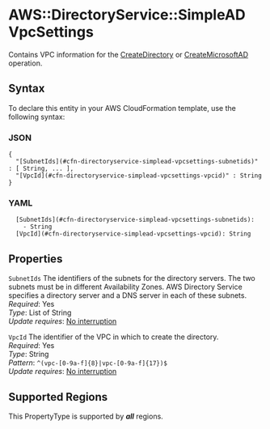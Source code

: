 # AWS::DirectoryService::SimpleAD VpcSettings<a name="aws-properties-directoryservice-simplead-vpcsettings"></a>

Contains VPC information for the [CreateDirectory](https://docs.aws.amazon.com/directoryservice/latest/devguide/API_CreateDirectory.html) or [CreateMicrosoftAD](https://docs.aws.amazon.com/directoryservice/latest/devguide/API_CreateMicrosoftAD.html) operation\.

## Syntax<a name="aws-properties-directoryservice-simplead-vpcsettings-syntax"></a>

To declare this entity in your AWS CloudFormation template, use the following syntax:

### JSON<a name="aws-properties-directoryservice-simplead-vpcsettings-syntax.json"></a>

```
{
  "[SubnetIds](#cfn-directoryservice-simplead-vpcsettings-subnetids)" : [ String, ... ],
  "[VpcId](#cfn-directoryservice-simplead-vpcsettings-vpcid)" : String
}
```

### YAML<a name="aws-properties-directoryservice-simplead-vpcsettings-syntax.yaml"></a>

```
  [SubnetIds](#cfn-directoryservice-simplead-vpcsettings-subnetids): 
    - String
  [VpcId](#cfn-directoryservice-simplead-vpcsettings-vpcid): String
```

## Properties<a name="aws-properties-directoryservice-simplead-vpcsettings-properties"></a>

`SubnetIds`  <a name="cfn-directoryservice-simplead-vpcsettings-subnetids"></a>
The identifiers of the subnets for the directory servers\. The two subnets must be in different Availability Zones\. AWS Directory Service specifies a directory server and a DNS server in each of these subnets\.  
*Required*: Yes  
*Type*: List of String  
*Update requires*: [No interruption](https://docs.aws.amazon.com/AWSCloudFormation/latest/UserGuide/using-cfn-updating-stacks-update-behaviors.html#update-no-interrupt)

`VpcId`  <a name="cfn-directoryservice-simplead-vpcsettings-vpcid"></a>
The identifier of the VPC in which to create the directory\.  
*Required*: Yes  
*Type*: String  
*Pattern*: `^(vpc-[0-9a-f]{8}|vpc-[0-9a-f]{17})$`  
*Update requires*: [No interruption](https://docs.aws.amazon.com/AWSCloudFormation/latest/UserGuide/using-cfn-updating-stacks-update-behaviors.html#update-no-interrupt)

## Supported Regions

This PropertyType is supported by ***all*** regions.